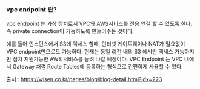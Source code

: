 ### vpc endpoint 란?
vpc endpoint 는 가상 장치로서 VPC와 AWS서비스를 전용 연결 할 수 있도록 한다. 
즉 private connection이 가능하도록 만들어주는 것이다.

예를 들어 인스턴스에서 S3에 엑세스 할때, 인터넷 게이트웨이나 NAT가 필요없이 VPC endpoint만으로도 가능하다. 
현재는 동일 리전 내의 S3 에서만 액세스 가능하지만 점차 지원가능한 AWS 서비스를 늘려 나갈 예정이다. 
VPC Endpoint 는 VPC 내에서 Gateway 처럼 Route Tables에 등록하는 형식으로 간편하게 사용할 수 있다. 

출처 : 
https://wisen.co.kr/pages/blog/blog-detail.html?idx=223
